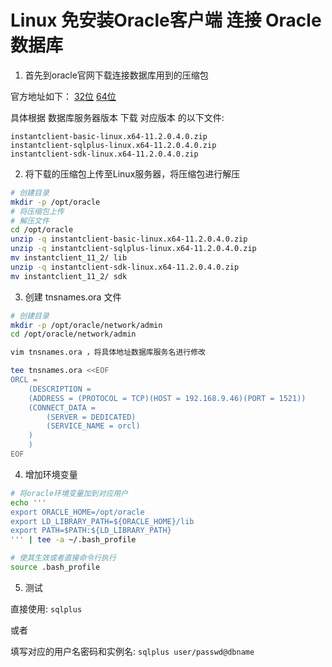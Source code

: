 # Linux 免安装Oracle客户端 连接 Oracle数据库

1. 首先到oracle官网下载连接数据库用到的压缩包

官方地址如下：
[32位](http://www.oracle.com/technetwork/topics/linuxsoft-082809.html)
[64位](http://www.oracle.com/technetwork/topics/linuxx86-64soft-092277.html)

具体根据 数据库服务器版本 下载 对应版本 的以下文件:

    instantclient-basic-linux.x64-11.2.0.4.0.zip
    instantclient-sqlplus-linux.x64-11.2.0.4.0.zip
    instantclient-sdk-linux.x64-11.2.0.4.0.zip

2. 将下载的压缩包上传至Linux服务器，将压缩包进行解压

```bash
# 创建目录
mkdir -p /opt/oracle
# 将压缩包上传
# 解压文件
cd /opt/oracle 
unzip -q instantclient-basic-linux.x64-11.2.0.4.0.zip
unzip -q instantclient-sqlplus-linux.x64-11.2.0.4.0.zip
mv instantclient_11_2/ lib
unzip -q instantclient-sdk-linux.x64-11.2.0.4.0.zip
mv instantclient_11_2/ sdk
```

3. 创建 tnsnames.ora 文件

```bash
# 创建目录
mkdir -p /opt/oracle/network/admin
cd /opt/oracle/network/admin

vim tnsnames.ora ，将具体地址数据库服务名进行修改

tee tnsnames.ora <<EOF
ORCL =
    (DESCRIPTION =
    (ADDRESS = (PROTOCOL = TCP)(HOST = 192.168.9.46)(PORT = 1521))
    (CONNECT_DATA =
        (SERVER = DEDICATED)
        (SERVICE_NAME = orcl)
    )
    )
EOF
```

4. 增加环境变量



```bash
# 将oracle环境变量加到对应用户
echo '''
export ORACLE_HOME=/opt/oracle
export LD_LIBRARY_PATH=${ORACLE_HOME}/lib
export PATH=$PATH:${LD_LIBRARY_PATH}
''' | tee -a ~/.bash_profile

# 使其生效或者直接命令行执行
source .bash_profile
```

5. 测试

直接使用: `sqlplus`

或者

填写对应的用户名密码和实例名: `sqlplus user/passwd@dbname`
